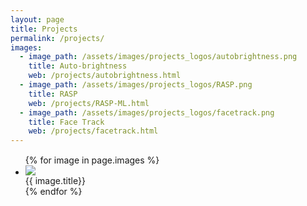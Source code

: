 ```yaml
---
layout: page
title: Projects
permalink: /projects/
images:
  - image_path: /assets/images/projects_logos/autobrightness.png
    title: Auto-brightness
    web: /projects/autobrightness.html
  - image_path: /assets/images/projects_logos/RASP.png
    title: RASP
    web: /projects/RASP-ML.html
  - image_path: /assets/images/projects_logos/facetrack.png
    title: Face Track
    web: /projects/facetrack.html
---
```


<div class='clearfix'></div>
<div class='center' style = "margin-top:3%; margin-bottom:5%">
   <ul class="press">
      {% for image in page.images %}
      <li>
         <div class="press-logo">
         <a href='{{ image.web}}'>
         <img class="img_logo" src="{{ image.image_path }}"/>
         </a>
         </div>
         <span class="sr-only">{{ image.title}}</span>
      </li>
      {% endfor %}
   </ul>
</div>
